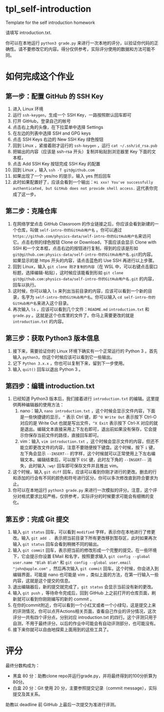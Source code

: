 # tpl_self-introduction
Template for the self introduction homework

请填写 introduction.txt.

你可以在本地运行 `python3 grade.py` 来进行一次本地的评分，以验证你代码的正确性。请不要修改它的内容。得分仅供参考，实际评分使用的数据和方法可能不同。

# 如何完成这个作业

## 第一步：配置 GitHub 的 SSH Key

1. 进入 Linux 环境
2. 运行 `ssh-keygen`，生成一个 SSH Key，一路按照默认回车即可
3. 打开 GitHub，登录自己的帐号
4. 点击右上角的头像，在下拉菜单中选择 Settings
5. 在左边的列表中选择 SSH and GPG keys
6. 点击 SSH Keys 右边的 New SSH Key 绿色按钮
7. 回到 Linux ，紧接着刚才运行的 `ssh-keygen` ，运行 `cat ~/.ssh/id_rsa.pub`
8. 把输出的内容（应该是 ssh-rsa 开头）复制并粘贴到浏览器里 Key 下面的文本框，
9. 点击 Add SSH Key 按钮完成 SSH Key 的配置
10. 回到 Linux ，输入 `ssh -T git@github.com`
11. 如果出现了一个 yes/no 的提示，输入 yes 然后回车
12. 此时如果配置好了，应该会看到一个输出：`Hi xxx! You've successfully authenticated, but GitHub does not provide shell access.` 这代表你完成了这一步。

## 第二步：克隆仓库

1. 在网络学堂点击 GitHub Classroom 的作业链接之后，你应该会看到新建的一个仓库，叫做 `self-intro-你的GitHub用户名` 。你可以通过 `https://github.com/physics-data/self-intro-你的GitHub用户名`来访问它。点击右侧的绿色按钮 Clone or Download，下面应该会显示 Clone with SSH 和一个文本框，点击右边的按钮进行复制，得到的应该是形如 `git@github.com:physics-data/self-intro-你的GitHub用户名.git`的内容。如果显示的是 https 开头的内容，请点击蓝色的 Use SSH 再进行以上步骤。
2. 回到 Linux，输入 `git clone 刚才复制的内容`（在 WSL 中，可以右键点击窗口标题，选择编辑-粘贴），这时候应该能看到形如 `git clone git@github.com:physics-data/self-intro-你的GitHub用户名.git` 的内容，回车以执行。
3. 这时候，你可以输入 `ls` 来列出当前目录的内容，应该可以看到一个新的目录，名字为 `self-intro-你的GitHub用户名`。你可以输入 `cd self-intro-你的GitHub用户名`来进入这个目录。
4. 再次输入 `ls` ，应该可以看到几个文件：`README.md` `introduction.txt` 和 `grade.py` 。这就是这个仓库里的文件了。你马上需要更改的就是 `introduction.txt` 的内容。

## 第三步：获取 Python3 版本信息

1. 接下来，需要验证你的 Linux 环境下确实有一个正常运行的 Python 3  。首先输入 `python3`，你这个时候应该可以看到它一些输出。
2. 记下 `Python 3.x.x` ，你也可以复制下来，留到下一步使用。
3. 输入 `quit()` 回车以退出 Python 3 。

## 第四步：编辑 introduction.txt

1. 已经知道 Python3 版本后，我们接着进行 `introduction.txt` 的编辑。这里提供两种编辑器的使用方法：
   1. nano：输入 `nano introduction.txt` ，这个时候会显示文件内容，下面是一些快捷键的显示，`^` 表示 Ctrl 键，即 `^O Write Out` 表示按下 Ctrl-O 对应的是 Write Out 也就是写出文件，`^X Exit` 表示按下 Ctrl-X 对应的就是退出。编辑文本直接采用上下左右即可，退出前如果没有保存，它会提示你保存当前文件的路径，直接回车即可。
   2. vim：输入 `vim introduction.txt` ，这个时候会显示文件的内容，但还不能立即更改文件的内容，注意不要随便按下键盘。这个时候，按下 `i` 键，左下角会显示 `--INSERT--` 的字样，这个时候就可以正常使用上下左右编辑文本。编辑结束后，可以按下 `ESC` 键，此时左下角的 `--INSERT--` 消失，此时输入 `:wq!` 回车即可保存文件并且推出 vim。
2. 这个时候，输入 `git diff` 回车，应该可以看到你刚才进行的更改。删去的行和添加的行会有不同的颜色和符号进行区分。你可以多次修改直到符合要求为止。
3. 你可以在本地运行 `python3 grade.py` 来进行一次模拟的评分。注意，这个评分对格式要求比较严格，仅供参考，实际评分的时候要求可能会有细微的变化。

## 第五步：完成 Git 提交

1. 输入 `git status` 回车，可以看到 `modified` 字样，表示你在本地进行了修更改。输入 `git add . ` 表示把当前目录下所有更改移到暂存区，此时如果再次输入 `git status` 回车会看到稍微不同的输出。
2. 输入 `git commit` 回车，表示把当前的修改形成一个完整的提交。在一些环境下，它会提示你设置 EMail 和名字，按照要求输入 `git config --global user.name "Blah Blah"` 和 `git config --global user.email "john@apple.com"` ，然后再次输入 `git commit` 回车。这个时候，你会进入到编辑界面，可能是 nano 也可能是 vim ，类似上面的方法，在第一行输入一些内容，这就是这个提交的信息。
3. 退出编辑器后，新的提交就完成了，`git status` 会显示当前没有新的更改。
4. 输入 `git push` ，等待命令完成后，回到 GitHub 上之前打开的仓库页面，刷新就可以看到你刚刚编写的新的 commit 。
5. 在你的commit附近，你可以看到一个小红叉或者一个小绿勾，这是提交上来的评测情况，你可以点开Actions相关页面，查看自己作业的评分情况，这次评分一共有四个评分点，分别对应 introduction.txt 的四行。这个评测只用于自测，不用于最终评分。以后的作业中可能会有自动评测部分，也可能没有。
6. 接下来你就可以自由地探索上面用到的这些工具了。

# 评分

最终分数构成为：

* 黑盒 80 分：助教clone repo并运行grade.py，并将最终得到的100分折算为80分。
* 白盒 20 分：Git 使用 20 分，主要参照提交记录（commit message），实际提交及其关系。

助教以 deadline 前 GitHub 上最后一次提交为准进行评测。
